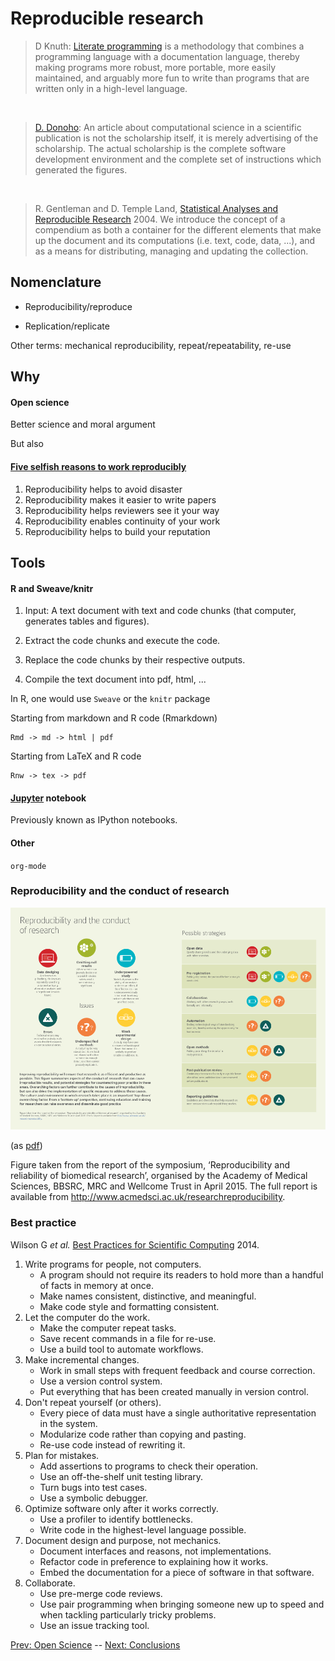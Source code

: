 # Reproducible research

> D Knuth: [Literate programming](http://literateprogramming.com/) is a
> methodology that combines a programming language with a
> documentation language, thereby making programs more robust, more
> portable, more easily maintained, and arguably more fun to write
> than programs that are written only in a high-level language.

<br />

> [D. Donoho](http://statweb.stanford.edu/~donoho/): An article about
> computational science in a scientific publication is not the
> scholarship itself, it is merely advertising of the scholarship. The
> actual scholarship is the complete software development environment
> and the complete set of instructions which generated the figures.

<br />

> R. Gentleman and D. Temple Land,
> [Statistical Analyses and Reproducible Research](http://biostats.bepress.com/bioconductor/paper2/) 2004. We
> introduce the concept of a compendium as both a container for the
> different elements that make up the document and its computations
> (i.e. text, code, data, ...), and as a means for distributing,
> managing and updating the collection.

## Nomenclature


- Reproducibility/reproduce


- Replication/replicate

Other terms: mechanical reproducibility, repeat/repeatability, re-use 


## Why 

#### Open science

Better science and moral argument

But also

#### [Five selfish reasons to work reproducibly](http://genomebiology.biomedcentral.com/articles/10.1186/s13059-015-0850-7)

1. Reproducibility helps to avoid disaster
2. Reproducibility makes it easier to write papers
3. Reproducibility helps reviewers see it your way
4. Reproducibility enables continuity of your work
5. Reproducibility helps to build your reputation

## Tools

#### R and Sweave/knitr

1. Input: A text document with text and code chunks (that computer,
   generates tables and figures).

2. Extract the code chunks and execute the code.

3. Replace the code chunks by their respective outputs.

4. Compile the text document into pdf, html, ...


In R, one would use `Sweave` or the `knitr` package

Starting from markdown and R code (Rmarkdown)

```
Rmd -> md -> html | pdf
```

Starting from LaTeX and R code

```
Rnw -> tex -> pdf
```

#### [Jupyter](http://jupyter.org/) notebook

Previously known as IPython notebooks.

#### Other

`org-mode`

### Reproducibility and the conduct of research

![Reproducibility issues and possible strategies](./figs/Reproducibility_issues_and_possible_strategies.png)

(as [pdf](./figs/Reproducibility_issues_and_possible_strategies.png))


Figure taken from the report of the symposium, ‘Reproducibility and
reliability of biomedical research’, organised by the Academy of
Medical Sciences, BBSRC, MRC and Wellcome Trust in April 2015. The
full report is available from
http://www.acmedsci.ac.uk/researchreproducibility.

### Best practice 

Wilson G *et al.*
[Best Practices for Scientific Computing](http://journals.plos.org/plosbiology/article?id=10.1371/journal.pbio.1001745)
2014.

1. Write programs for people, not computers.
   - A program should not require its readers to hold more than a handful of facts in memory at once.
   - Make names consistent, distinctive, and meaningful.
   - Make code style and formatting consistent.
2. Let the computer do the work.
   - Make the computer repeat tasks.
   - Save recent commands in a file for re-use.
   - Use a build tool to automate workflows.
3. Make incremental changes.
   - Work in small steps with frequent feedback and course correction.
   - Use a version control system.
   - Put everything that has been created manually in version control.
4. Don't repeat yourself (or others).
   - Every piece of data must have a single authoritative representation in the system.
   - Modularize code rather than copying and pasting.
   - Re-use code instead of rewriting it.
5. Plan for mistakes.
   - Add assertions to programs to check their operation.
   - Use an off-the-shelf unit testing library.
   - Turn bugs into test cases.
   - Use a symbolic debugger.
6. Optimize software only after it works correctly.
   - Use a profiler to identify bottlenecks.
   - Write code in the highest-level language possible.
7. Document design and purpose, not mechanics.
   - Document interfaces and reasons, not implementations.
   - Refactor code in preference to explaining how it works.
   - Embed the documentation for a piece of software in that software.
8. Collaborate.
   - Use pre-merge code reviews.
   - Use pair programming when bringing someone new up to speed and when tackling particularly tricky problems.
   - Use an issue tracking tool.

[Prev: Open Science](./02-open-science.md) -- [Next: Conclusions](./04-ccl.md)
